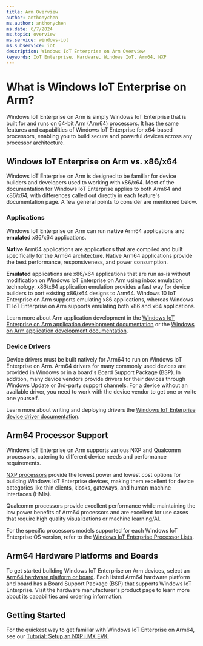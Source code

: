 ```yaml
---
title: Arm Overview
author: anthonychen
ms.author: anthonychen
ms.date: 6/7/2024
ms.topic: overview
ms.service: windows-iot
ms.subservice: iot
description: Windows IoT Enterprise on Arm Overview
keywords: IoT Enterprise, Hardware, Windows IoT, Arm64, NXP
---
```


# What is Windows IoT Enterprise on Arm?

Windows IoT Enterprise on Arm is simply Windows IoT Enterprise that is built for and runs on 64-bit Arm (Arm64) processors. It has the same features and capabilities of Windows IoT Enterprise for x64-based processors, enabling you to build secure and powerful devices across any processor architecture.

## Windows IoT Enterprise on Arm vs. x86/x64

Windows IoT Enterprise on Arm is designed to be familiar for device builders and developers used to working with x86/x64. Most of the documentation for Windows IoT Enterprise applies to both Arm64 and x86/x64, with differences called out directly in each feature's documentation page. A few general points to consider are mentioned below.

### Applications

Windows IoT Enterprise on Arm can run **native** Arm64 applications and **emulated** x86/x64 applications.

**Native** Arm64 applications are applications that are compiled and built specifically for the Arm64 architecture. Native Arm64 applications provide the best performance, responsiveness, and power consumption.

**Emulated** applications are x86/x64 applications that are run as-is without modification on Windows IoT Enterprise on Arm using inbox emulation technology. x86/x64 application emulation provides a fast way for device builders to port existing x86/x64 designs to Arm64. Windows 10 IoT Enterprise on Arm supports emulating x86 applications, whereas Windows 11 IoT Enterprise on Arm supports emulating both x86 and x64 applications.

Learn more about Arm application development in the [Windows IoT Enterprise on Arm application development documentation](../Development/App_dev.md) or the [Windows on Arm application development documentation](/windows/arm/overview).

### Device Drivers

Device drivers must be built natively for Arm64 to run on Windows IoT Enterprise on Arm. Arm64 drivers for many commonly used devices are provided in Windows or in a board's Board Support Package (BSP). In addition, many device vendors provide drivers for their devices through Windows Update or 3rd-party support channels. For a device without an available driver, you need to work with the device vendor to get one or write one yourself.

Learn more about writing and deploying drivers the [Windows IoT Enterprise device driver documentation](../OS-Features/Device-Drivers.md).

## Arm64 Processor Support

Windows IoT Enterprise on Arm supports various NXP and Qualcomm processors, catering to different device needs and performance requirements.

[NXP processors](./NXP.md) provide the lowest power and lowest cost options for building Windows IoT Enterprise devices, making them excellent for device categories like thin clients, kiosks, gateways, and human machine interfaces (HMIs).

Qualcomm processors provide excellent performance while maintaining the low power benefits of Arm64 processors and are excellent for use cases that require high quality visualizations or machine learning/AI.

For the specific processors models supported for each Windows IoT Enterprise OS version, refer to the [Windows IoT Enterprise Processor Lists](../Hardware/Processor_Requirements.md#windows-iot-enterprise-processor-lists).

## Arm64 Hardware Platforms and Boards

To get started building Windows IoT Enterprise on Arm devices, select an [Arm64 hardware platform or board](../Hardware/Platforms_and_Boards.md). Each listed Arm64 hardware platform and board has a Board Support Package (BSP) that supports Windows IoT Enterprise. Visit the hardware manufacturer's product page to learn more about its capabilities and ordering information.

## Getting Started

For the quickest way to get familiar with Windows IoT Enterprise on Arm64, see our [Tutorial: Setup an NXP i.MX EVK](../Tutorials/Win10-NXP-iMX.md).
